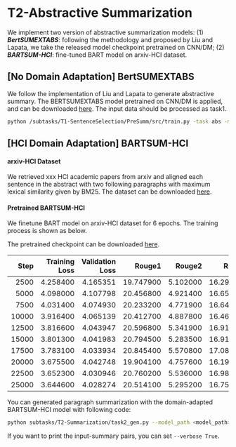 # T2-Abstractive Summarization

We implement two version of abstractive summarization models: (1) ***BertSUMEXTABS***: following the methodology and proposed by Liu and Lapata, we take the released model checkpoint pretrained on CNN/DM; (2) ***BARTSUM-HCI***: fine-tuned BART model on arxiv-HCI dataset. 

## [No Domain Adaptation] BertSUMEXTABS

We follow the implementation of Liu and Lapata to generate abstractive summary. The BERTSUMEXTABS model pretrained on CNN/DM is applied, and can be downloaded [here](https://drive.google.com/open?id=1kKWoV0QCbeIuFt85beQgJ4v0lujaXobJ). The input data should be processed as task1.

```bash
python /subtasks/T1-SentenceSelection/PreSumm/src/train.py -task abs -mode test_text -text_src <input file for task1> -test_batch_size 8 -log_file <log file path> -test_from <pretrained model ckpt> -sep_optim true -use_interval true -visible_gpus 0 -max_pos 512 -max_length 500 -alpha 0.95 -min_length 50 -result_path <output path>
```

## [HCI Domain Adaptation] BARTSUM-HCI

#### arxiv-HCI Dataset

We retrieved xxx HCI academic papers from arxiv and aligned each sentence in the abstract with two following paragraphs with maximum lexical similarity given by BM25. The dataset can be downloaded [here](https://drive.google.com/drive/folders/1BA8gwoV4d2k50dDnaurEVrIKj9Ip2C54?usp=sharing). 

#### Pretrained BARTSUM-HCI

We finetune BART model on arxiv-HCI dataset for 6 epochs. The training process is shown as below.

The pretrained checkpoint can be downloaded [here](https://drive.google.com/drive/folders/1CjcI2S0N9jN5zQNWWnVHhr7rcxIDWvcO?usp=sharing).

|  Step | Training Loss | Validation Loss |    Rouge1 |   Rouge2 |    Rougel | Rougelsum |   Gen Len |
| ----: | ------------: | --------------: | --------: | -------: | --------: | --------: | --------: |
|  2500 |      4.258400 |        4.165351 | 19.747900 | 5.102000 | 16.290200 | 16.305200 | 19.778500 |
|  5000 |      4.098000 |        4.107798 | 20.456800 | 4.921400 | 16.658200 | 16.692300 | 19.818400 |
|  7500 |      4.031400 |        4.074930 | 20.233200 | 4.771900 | 16.647100 | 16.648800 | 19.770300 |
| 10000 |      3.916400 |        4.065139 | 20.412700 | 4.887800 | 16.460400 | 16.477400 | 19.740000 |
| 12500 |      3.816600 |        4.043947 | 20.596800 | 5.341900 | 16.919000 | 16.931500 | 19.797800 |
| 15000 |      3.801300 |        4.041983 | 20.794500 | 5.283500 | 16.916300 | 16.952200 | 19.768900 |
| 17500 |      3.783100 |        4.033934 | 20.845400 | 5.570800 | 17.083900 | 17.101700 | 19.810200 |
| 20000 |      3.675500 |        4.042748 | 19.904100 | 4.757600 | 16.196200 | 16.185900 | 19.771700 |
| 22500 |      3.652300 |        4.030946 | 20.760200 | 5.536000 | 16.983300 | 17.000800 | 19.764800 |
| 25000 |      3.644600 |        4.028274 | 20.514100 | 5.295200 | 16.753900 | 16.752400 | 19.756500 |



You can generated paragraph summarization with the domain-adapted BARTSUM-HCI model with following code:

```bash
python subtasks/T2-Summarization/task2_gen.py --model_path <model_path> --datapath <input_path (csv/pkl)> --output_path <output_path> --device cuda
```

 If you want to print the input-summary pairs, you can set `--verbose True`.

